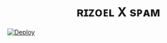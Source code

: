
<h1 align="center">
  <b>ʀɪᴢᴏᴇʟ X sᴘᴀᴍ</b>
</h1>

[![Deploy](https://www.herokucdn.com/deploy/button.svg)](https://heroku.com/deploy?template=https://github.com/Alex-Trojans/TrojansXspam)
